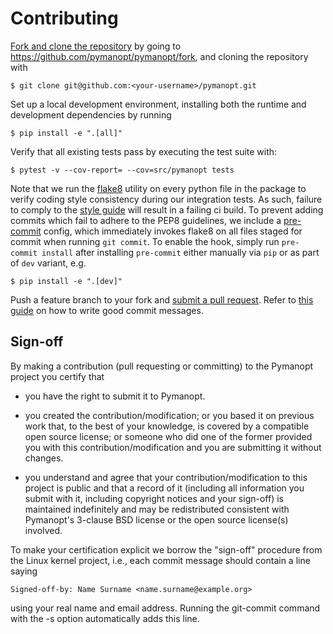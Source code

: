 # Contributing

[Fork and clone the repository][fork] by going to
https://github.com/pymanopt/pymanopt/fork, and cloning the repository with

    $ git clone git@github.com:<your-username>/pymanopt.git

Set up a local development environment, installing both the runtime and
development dependencies by running

    $ pip install -e ".[all]"

Verify that all existing tests pass by executing the test suite with:

    $ pytest -v --cov-report= --cov=src/pymanopt tests

Note that we run the [flake8][flake8] utility on every python file in the
package to verify coding style consistency during our integration tests.
As such, failure to comply to the [style guide][style] will result in a failing
ci build.
To prevent adding commits which fail to adhere to the PEP8
guidelines, we include a [pre-commit][pre-commit] config, which immediately
invokes flake8 on all files staged for commit when running `git commit`.
To enable the hook, simply run `pre-commit install` after installing
`pre-commit` either manually via `pip` or as part of `dev` variant, e.g.

    $ pip install -e ".[dev]"

Push a feature branch to your fork and [submit a pull request][pr].
Refer to [this guide][commits] on how to write good commit messages.

## Sign-off

By making a contribution (pull requesting or committing) to the Pymanopt
project you certify that

- you have the right to submit it to Pymanopt.

- you created the contribution/modification; or you based it on previous work
  that, to the best of your knowledge, is covered by a compatible open source
  license; or someone who did one of the former provided you with this
  contribution/modification and you are submitting it without changes.

- you understand and agree that your contribution/modification to this
  project is public and that a record of it (including all information you
  submit with it, including copyright notices and your sign-off) is
  maintained indefinitely and may be redistributed consistent with Pymanopt's
  3-clause BSD license or the open source license(s) involved.

To make your certification explicit we borrow the "sign-off" procedure
from the Linux kernel project, i.e., each commit message should contain
a line saying

    Signed-off-by: Name Surname <name.surname@example.org>

using your real name and email address.
Running the git-commit command with the -s option automatically adds this line.

[fork]: https://help.github.com/articles/cloning-a-repository/
[nose2]: https://docs.nose2.io/en/latest/
[flake8]: http://flake8.pycqa.org/en/latest/
[pre-commit]: https://pre-commit.com/
[style]: https://www.python.org/dev/peps/pep-0008/
[pr]: https://github.com/pymanopt/pymanopt/compare
[commits]: http://tbaggery.com/2008/04/19/a-note-about-git-commit-messages.html
